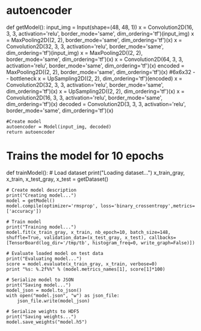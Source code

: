 # autoencoder
def getModel():
    input_img = Input(shape=(48, 48, 1))
    x = Convolution2D(16, 3, 3, activation='relu', border_mode='same', dim_ordering='tf')(input_img)
    x = MaxPooling2D((2, 2), border_mode='same', dim_ordering='tf')(x)
    x = Convolution2D(32, 3, 3, activation='relu', border_mode='same', dim_ordering='tf')(input_img)
    x = MaxPooling2D((2, 2), border_mode='same', dim_ordering='tf')(x)
    x = Convolution2D(64, 3, 3, activation='relu', border_mode='same', dim_ordering='tf')(x)
    encoded = MaxPooling2D((2, 2), border_mode='same', dim_ordering='tf')(x)
    #6x6x32 -- bottleneck
    x = UpSampling2D((2, 2), dim_ordering='tf')(encoded)
    x = Convolution2D(32, 3, 3, activation='relu', border_mode='same', dim_ordering='tf')(x)
    x = UpSampling2D((2, 2), dim_ordering='tf')(x)
    x = Convolution2D(16, 3, 3, activation='relu', border_mode='same', dim_ordering='tf')(x)
    decoded = Convolution2D(3, 3, 3, activation='relu', border_mode='same', dim_ordering='tf')(x)

    #Create model
    autoencoder = Model(input_img, decoded)
    return autoencoder

# Trains the model for 10 epochs
def trainModel():
    # Load dataset
    print("Loading dataset...")
    x_train_gray, x_train, x_test_gray, x_test = getDataset()

    # Create model description
    print("Creating model...")
    model = getModel()
    model.compile(optimizer='rmsprop', loss='binary_crossentropy',metrics=['accuracy'])

    # Train model
    print("Training model...")
    model.fit(x_train_gray, x_train, nb_epoch=10, batch_size=148, shuffle=True, validation_data=(x_test_gray, x_test), callbacks=[TensorBoard(log_dir='/tmp/tb', histogram_freq=0, write_graph=False)])

    # Evaluate loaded model on test data
    print("Evaluating model...")
    score = model.evaluate(x_train_gray, x_train, verbose=0)
    print "%s: %.2f%%" % (model.metrics_names[1], score[1]*100)

    # Serialize model to JSON
    print("Saving model...")
    model_json = model.to_json()
    with open("model.json", "w") as json_file:
        json_file.write(model_json)

    # Serialize weights to HDF5
    print("Saving weights...")
    model.save_weights("model.h5")
